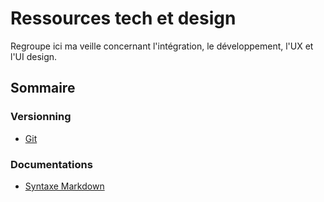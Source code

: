 # Ressources tech et design

Regroupe ici ma veille concernant l'intégration, le développement, l'UX et l'UI design.

## Sommaire

### Versionning

- [Git](./versionning/git/git.md)

### Documentations

- [Syntaxe Markdown](./documentation/markdown/markdown.md)
